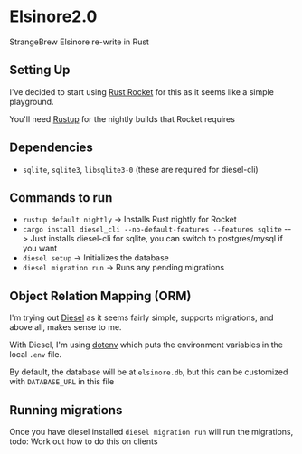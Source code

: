 # Elsinore2.0
StrangeBrew Elsinore re-write in Rust

## Setting Up

I've decided to start using [Rust Rocket](https://rocket.rs/) for this as it seems like a simple playground.

You'll need [Rustup](https://rustup.rs/) for the nightly builds that Rocket requires

## Dependencies

 * `sqlite`, `sqlite3`, `libsqlite3-0` (these are required for diesel-cli)

## Commands to run
 * `rustup default nightly` -> Installs Rust nightly for Rocket
 * `cargo install diesel_cli --no-default-features --features sqlite` --> Just installs diesel-cli for sqlite, you can switch to postgres/mysql if you want
 * `diesel setup` -> Initializes the database
 * `diesel migration run` -> Runs any pending migrations

## Object Relation Mapping (ORM)

I'm trying out [Diesel](https://diesel.rs/guides/getting-started/) as it seems fairly simple, supports migrations, and above all, makes sense to me.

With Diesel, I'm using [dotenv](https://docs.rs/dotenv/0.15.0/dotenv/) which puts the environment variables in the local `.env` file.

By default, the database will be at `elsinore.db`, but this can be customized with `DATABASE_URL` in this file

## Running migrations

Once you have diesel installed `diesel migration run` will run the migrations, todo: Work out how to do this on clients
